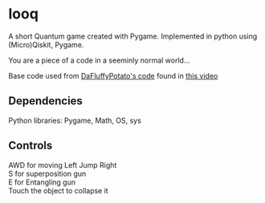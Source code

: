 # looq  
A short Quantum game created with Pygame. Implemented in python using (Micro)Qiskit, Pygame.  

You are a piece of a code in a seeminly normal world...  

Base code used from [DaFluffyPotato's code](https://www.youtube.com/redirect?v=8wQnBS59IrI&redir_token=QUFFLUhqbmg3V1Z2OEhjQy1EYjhSU3o5YjBoWTZ0Uk1RZ3xBQ3Jtc0tuODRHNFozWkc3U2VJUWdCWm9Oc0xkeF85SGJjNUtPZE1WdGl4dDdkVGJEeENJUFRVaDk0YlR3eVFPTmNSRHJIWEEyQmtMblBucHlWNHRmMUpYa1Z1WnNqeVNtUU9RUmpKdGdTUTZlaVZVY051WjNZdw%3D%3D&event=video_description&q=http%3A%2F%2Fdafluffypotato.com%2Fstatic%2Fplatformer_project_5.zip) found in [this video](https://www.youtube.com/watch?v=8wQnBS59IrI)  

## Dependencies  
Python libraries: Pygame, Math, OS, sys  

## Controls  
AWD for moving Left Jump Right  
S for superposition gun  
E for Entangling gun  
Touch the object to collapse it  
